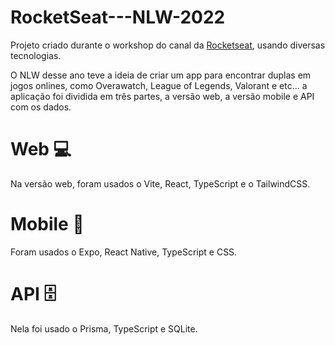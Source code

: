 # RocketSeat---NLW-2022

Projeto criado durante o workshop do canal da [Rocketseat](https://www.rocketseat.com.br/), usando diversas tecnologias.

O NLW desse ano teve a ideia de criar um app para encontrar duplas em jogos onlines, como Overawatch, League of Legends, Valorant e etc... a aplicação foi dividida em três partes, a versão web, a versão mobile e API com os dados.

# Web 💻

Na versão web, foram usados o Vite, React, TypeScript e o TailwindCSS.

# Mobile 📱

Foram usados o Expo, React Native, TypeScript e CSS.

# API 🗄

Nela foi usado o Prisma, TypeScript e SQLite.
